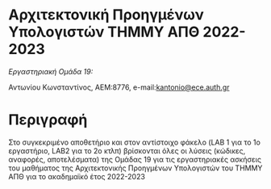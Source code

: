 # Αρχιτεκτονική Προηγμένων Υπολογιστών ΤΗΜΜΥ ΑΠΘ 2022-2023

_Εργαστηριακή Ομάδα 19:_

Αντωνίου Κωνσταντίνος, ΑΕΜ:8776, e-mail:kantonio@ece.auth.gr

# Περιγραφή 
Στο συγκεκριμένο αποθετήριο και στον αντίστοιχο φάκελο (LAB 1 για το 1ο εργαστήριο, LAB2 για το 2ο κτλπ) βρίσκονται όλες οι λύσεις (κώδικες, αναφορές, αποτελέσματα) της Ομάδας 19 για τις εργαστηριακές ασκήσεις του μαθήματος της Αρχιτεκτονικής Προηγμένων Υπολογιστών του ΤΗΜΜΥ ΑΠΘ για το ακαδημαϊκό έτος 2022-2023

